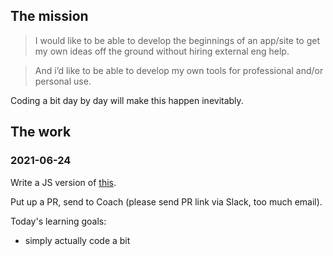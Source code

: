 ## The mission

> I would like to be able to develop the beginnings of an app/site to get my own ideas off the ground without hiring external eng help.

> And i’d like to be able to develop my own tools for professional and/or personal use.

Coding a bit day by day will make this happen inevitably.

## The work

### 2021-06-24

Write a JS version of [this](./problems/buy-and-sell-stock-once/README.md).

Put up a PR, send to Coach (please send PR link via Slack, too much email).

Today's learning goals: 

* simply actually code a bit

